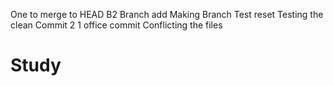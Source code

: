 One to merge to HEAD
B2 Branch add
Making Branch
Test reset
Testing the clean
Commit 2
1 office commit
Conflicting the files
# Study
